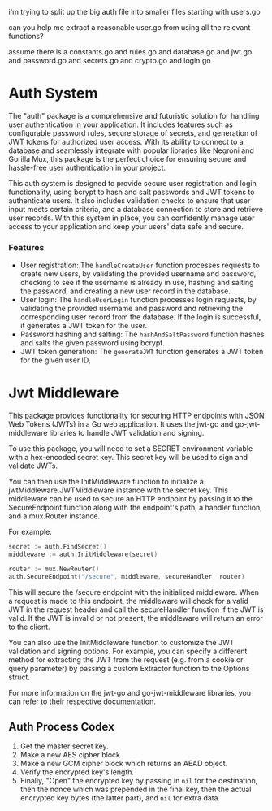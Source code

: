 i'm trying to split up the big auth file into smaller files starting with users.go

can you help me extract a reasonable user.go from using all the relevant functions?

assume there is a constants.go and rules.go and database.go and jwt.go and password.go and secrets.go and crypto.go and login.go



# Auth System

The "auth" package is a comprehensive and futuristic solution for handling user authentication in your application. It includes features such as configurable password rules, secure storage of secrets, and generation of JWT tokens for authorized user access. With its ability to connect to a database and seamlessly integrate with popular libraries like Negroni and Gorilla Mux, this package is the perfect choice for ensuring secure and hassle-free user authentication in your project.

This auth system is designed to provide secure user registration and login functionality, using bcrypt to hash and salt passwords and JWT tokens to authenticate users. It also includes validation checks to ensure that user input meets certain criteria, and a database connection to store and retrieve user records. With this system in place, you can confidently manage user access to your application and keep your users' data safe and secure.

### Features
- User registration: The `handleCreateUser` function processes requests to create new users, by validating the provided username and password, checking to see if the username is already in use, hashing and salting the password, and creating a new user record in the database.
- User login: The `handleUserLogin` function processes login requests, by validating the provided username and password and retrieving the corresponding user record from the database. If the login is successful, it generates a JWT token for the user.
- Password hashing and salting: The `hashAndSaltPassword` function hashes and salts the given password using bcrypt.
- JWT token generation: The `generateJWT` function generates a JWT token for the given user ID,

# Jwt Middleware
This package provides functionality for securing HTTP endpoints with JSON Web Tokens (JWTs) in a Go web application. It uses the jwt-go and go-jwt-middleware libraries to handle JWT validation and signing.

To use this package, you will need to set a SECRET environment variable with a hex-encoded secret key. This secret key will be used to sign and validate JWTs.

You can then use the InitMiddleware function to initialize a jwtMiddleware.JWTMiddleware instance with the secret key. This middleware can be used to secure an HTTP endpoint by passing it to the SecureEndpoint function along with the endpoint's path, a handler function, and a mux.Router instance.

For example:

```go
secret := auth.FindSecret()
middleware := auth.InitMiddleware(secret)

router := mux.NewRouter()
auth.SecureEndpoint("/secure", middleware, secureHandler, router)
```

This will secure the /secure endpoint with the initialized middleware. When a request is made to this endpoint, the middleware will check for a valid JWT in the request header and call the secureHandler function if the JWT is valid. If the JWT is invalid or not present, the middleware will return an error to the client.

You can also use the InitMiddleware function to customize the JWT validation and signing options. For example, you can specify a different method for extracting the JWT from the request (e.g. from a cookie or query parameter) by passing a custom Extractor function to the Options struct.

For more information on the jwt-go and go-jwt-middleware libraries, you can refer to their respective documentation.



## Auth Process Codex

1. Get the master secret key.
2. Make a new AES cipher block.
3. Make a new GCM cipher block which returns an AEAD object.
4. Verify the encrypted key's length.
5. Finally, "Open" the encrypted key by passing in `nil` for the destination, then the nonce which was prepended in the final key, then the actual encrypted key bytes (the latter part), and `nil` for extra data.

